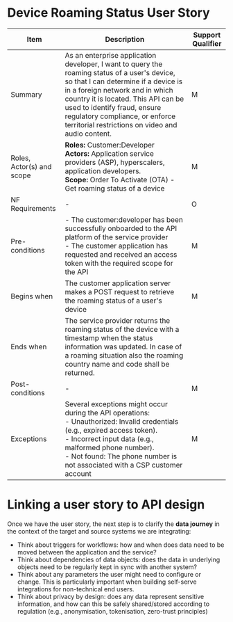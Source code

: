 # Device Roaming Status User Story

| Item                      | Description | Support Qualifier |
|---------------------------|-------------|-------------------|
| Summary                   |      As an enterprise application developer, I want to query the roaming status of a user's device, so that I can determine if a device is in a foreign network and in which country it is located. This API can be used to identify fraud, ensure regulatory compliance, or enforce territorial restrictions on video and audio content.       | M                 |
| Roles, Actor(s) and scope |    **Roles:** Customer:Developer<br>**Actors:** Application service providers (ASP), hyperscalers, application developers.<br>**Scope:** Order To Activate (OTA) - Get roaming status of a device         | M                 |
| NF Requirements           |       -      | O                 |
| Pre-conditions            |      - The customer:developer has been successfully onboarded to the API platform of the service provider  <br>- The customer application has requested and received an access token with the required scope for the API        | M                 |
| Begins when               |      The customer application server makes a POST request to retrieve the roaming status of a user's device       | M                 |
| Ends when                 |      The service provider returns the roaming status of the device with a timestamp when the status information was updated. In case of a roaming situation also the roaming country name and code shall be returned.        |                  |
| Post-conditions           |       -      | M                 |
| Exceptions                |      Several exceptions might occur during the API operations:<br>- Unauthorized: Invalid credentials (e.g., expired access token).<br>- Incorrect input data (e.g., malformed phone number). <br>- Not found: The phone number is not associated with a CSP customer account      | M                 | 

# Linking a user story to API design

Once we have the user story, the next step is to clarify the **data journey** in the context of the target and source systems we are integrating:
- Think about triggers for workflows: how and when does data need to be moved between the application and the service?
- Think about dependencies of data objects: does the data in underlying objects need to be regularly kept in sync with another system?
- Think about any parameters the user might need to configure or change. This is particularly important when building self-serve integrations for non-technical end users.
- Think about privacy by design: does any data represent sensitive information, and how can this be safely shared/stored according to regulation (e.g., anonymisation, tokenisation, zero-trust principles)

